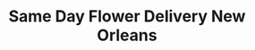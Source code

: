 ---
title: "Same Day Flower Delivery New Orleans"
url: /new-orleans/same-day-flower-delivery-new-orleans/
shop: Blumen
---